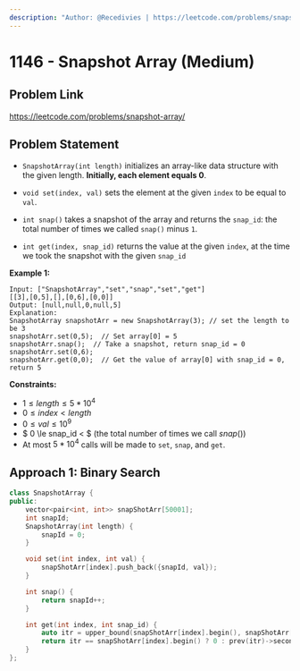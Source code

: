```yaml
---
description: "Author: @Recedivies | https://leetcode.com/problems/snapshot-array/"
---
```


# 1146 - Snapshot Array (Medium)

## Problem Link

https://leetcode.com/problems/snapshot-array/

## Problem Statement

- `SnapshotArray(int length)` initializes an array-like data structure with the given length. **Initially, each element equals 0**.

- `void set(index, val)` sets the element at the given `index` to be equal to `val`.

- `int snap()` takes a snapshot of the array and returns the `snap_id`: the total number of times we called `snap()` minus `1`.

- `int get(index, snap_id)` returns the value at the given `index`, at the time we took the snapshot with the given `snap_id`

**Example 1:**

```
Input: ["SnapshotArray","set","snap","set","get"]
[[3],[0,5],[],[0,6],[0,0]]
Output: [null,null,0,null,5]
Explanation:
SnapshotArray snapshotArr = new SnapshotArray(3); // set the length to be 3
snapshotArr.set(0,5);  // Set array[0] = 5
snapshotArr.snap();  // Take a snapshot, return snap_id = 0
snapshotArr.set(0,6);
snapshotArr.get(0,0);  // Get the value of array[0] with snap_id = 0, return 5
```

**Constraints:**

- $1 \le length \le  5 * 10^4$
- $0 \le index < length$
- $0 \le val \le 10^9$
- $ 0 \le snap_id < $ (the total number of times we call $snap()$)
- At most $5 * 10^4$ calls will be made to `set`, `snap`, and `get`.

## Approach 1: Binary Search

<Tabs>
<TabItem value="cpp" label="C++">
<SolutionAuthor name="@Recedivies" link="https://github.com/Recedivies" />

```cpp
class SnapshotArray {
public:
    vector<pair<int, int>> snapShotArr[50001];
    int snapId;
    SnapshotArray(int length) {
        snapId = 0;
    }

    void set(int index, int val) {
        snapShotArr[index].push_back({snapId, val});
    }

    int snap() {
        return snapId++;
    }

    int get(int index, int snap_id) {
        auto itr = upper_bound(snapShotArr[index].begin(), snapShotArr[index].end(), pair<int, int>(snap_id, INT_MAX));
        return itr == snapShotArr[index].begin() ? 0 : prev(itr)->second;
    }
};
```

</TabItem>
</Tabs>
